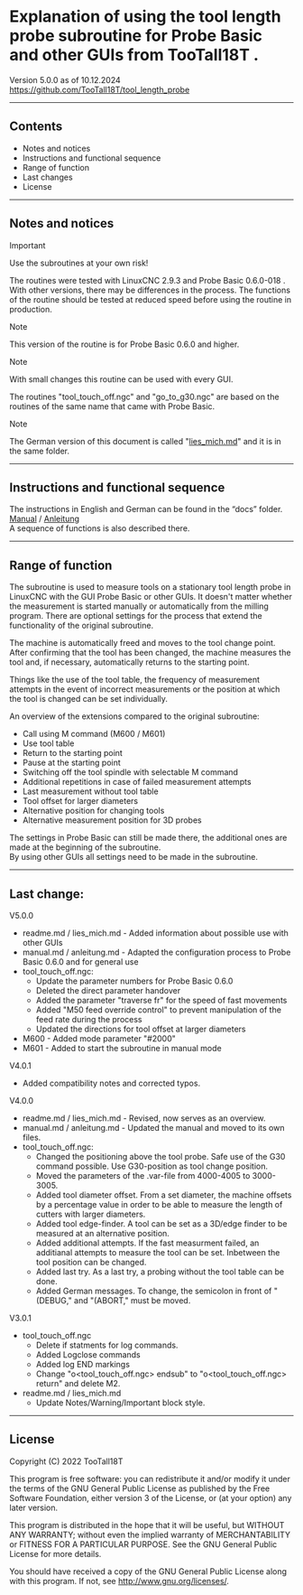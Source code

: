 # Explanation of using the tool length probe subroutine for Probe Basic and other GUIs from TooTall18T .  
Version 5.0.0 as of 10.12.2024  
https://github.com/TooTall18T/tool_length_probe

---
## Contents
- Notes and notices
- Instructions and functional sequence
- Range of function
- Last changes
- License

---
## Notes and notices
> [!IMPORTANT]
> Use the subroutines at your own risk!

The routines were tested with LinuxCNC 2.9.3 and Probe Basic 0.6.0-018 .
With other versions, there may be differences in the process.
The functions of the routine should be tested at reduced speed before using the routine in production.

> [!NOTE]
> This version of the routine is for Probe Basic 0.6.0 and higher.

> [!NOTE]
> With small changes this routine can be used with every GUI.

The routines "tool_touch_off.ngc" and "go_to_g30.ngc" are based on the routines of the same name that came with Probe Basic.

> [!NOTE]
> The German version of this document is called "[lies_mich.md](lies_mich.md)" and it is in the same folder.

---
## Instructions and functional sequence
The instructions in English and German can be found in the “docs” folder.  
[Manual](./docs/manual.md) / [Anleitung](./docs/anleitung.md)  
A sequence of functions is also described there.

---
## Range of function
The subroutine is used to measure tools on a stationary tool length probe in LinuxCNC with the GUI Probe Basic or other GUIs.
It doesn't matter whether the measurement is started manually or automatically from the milling program. There are optional settings for the process that extend the functionality of the original subroutine.  
  
The machine is automatically freed and moves to the tool change point. After confirming that the tool has been changed, the machine measures the tool and, if necessary, automatically returns to the starting point.  
  
Things like the use of the tool table, the frequency of measurement attempts in the event of incorrect measurements or the position at which the tool is changed can be set individually.  
  
An overview of the extensions compared to the original subroutine:
- Call using M command (M600 / M601)
- Use tool table
- Return to the starting point
- Pause at the starting point
- Switching off the tool spindle with selectable M command
- Additional repetitions in case of failed measurement attempts
- Last measurement without tool table
- Tool offset for larger diameters
- Alternative position for changing tools
- Alternative measurement position for 3D probes
  
The settings in Probe Basic can still be made there, the additional ones are made at the beginning of the subroutine.  
By using other GUIs all settings need to be made in the subroutine.

---
## Last change:
V5.0.0
- readme.md / lies_mich.md - Added information about possible use with other GUIs
- manual.md / anleitung.md - Adapted the configuration process to Probe Basic 0.6.0 and for general use
- tool_touch_off.ngc:
    - Update the parameter numbers for Probe Basic 0.6.0
    - Deleted the direct parameter handover
    - Added the parameter "traverse fr" for the speed of fast movements
    - Added "M50 feed override control" to prevent manipulation of the feed rate during the process
    - Updated the directions for tool offset at larger diameters
- M600 - Added mode parameter "#2000"
- M601 - Added to start the subroutine in manual mode

V4.0.1
- Added compatibility notes and corrected typos.

V4.0.0
- readme.md / lies_mich.md - Revised, now serves as an overview.
- manual.md / anleitung.md - Updated the manual and moved to its own files.
- tool_touch_off.ngc:
    - Changed the positioning above the tool probe. Safe use of the G30 command possible. Use G30-position as tool change position.
    - Moved the parameters of the .var-file from 4000-4005 to 3000-3005.
    - Added tool diameter offset. From a set diameter, the machine offsets by a percentage value in order to be able to measure the length of cutters with larger diameters.
    - Added tool edge-finder. A tool can be set as a 3D/edge finder to be measured at an alternative position.
    - Added additional attempts. If the fast measurment failed, an additianal attempts to measure the tool can be set. Inbetween the tool position can be changed.
    - Added last try. As a last try, a probing without the tool table can be done.
    - Added German messages. To change, the semicolon in front of "(DEBUG," and "(ABORT," must be moved.

V3.0.1
- tool_touch_off.ngc
    - Delete if statments for log commands.
    - Added Logclose commands
    - Added log END markings
    - Change "o<tool_touch_off.ngc> endsub" to "o<tool_touch_off.ngc> return" and delete M2.
- readme.md / lies_mich.md
    - Update Notes/Warning/Important block style.
    

---
## License
Copyright (C) 2022 TooTall18T

This program is free software: you can redistribute it and/or modify
it under the terms of the GNU General Public License as published by
the Free Software Foundation, either version 3 of the License, or
(at your option) any later version.

This program is distributed in the hope that it will be useful,
but WITHOUT ANY WARRANTY; without even the implied warranty of
MERCHANTABILITY or FITNESS FOR A PARTICULAR PURPOSE. See the
GNU General Public License for more details.

You should have received a copy of the GNU General Public License
along with this program. If not, see <http://www.gnu.org/licenses/>.
